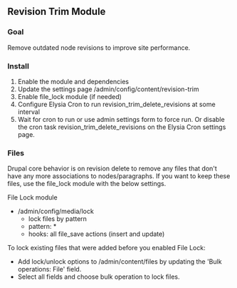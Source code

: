 ## Revision Trim Module


### Goal

Remove outdated node revisions to improve site performance. 


### Install

1. Enable the module and dependencies 
2. Update the settings page /admin/config/content/revision-trim
3. Enable file_lock module (if needed)
4. Configure Elysia Cron to run revision_trim_delete_revisions at some interval
5. Wait for cron to run or use admin settings form to force run. Or disable the cron task revision_trim_delete_revisions on the Elysia Cron settings page.


### Files

Drupal core behavior is on revision delete to remove any files that don't have any more
associations to nodes/paragraphs. If you want to keep these files, use the file_lock
module with the below settings.

File Lock module
- /admin/config/media/lock
  - lock files by pattern
  - pattern: *
  - hooks: all file_save actions (insert and update)

To lock existing files that were added before you enabled File Lock:
- Add lock/unlock options to /admin/content/files by updating the 'Bulk operations: File' field.
- Select all fields and choose bulk operation to lock files.
